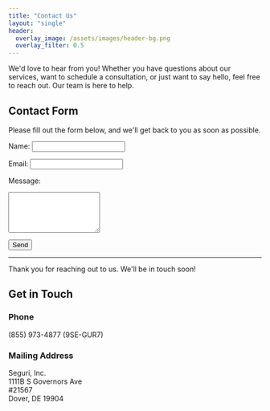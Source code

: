 ```yaml
---
title: "Contact Us"
layout: "single"
header:
  overlay_image: /assets/images/header-bg.png
  overlay_filter: 0.5
---
```


We'd love to hear from you! Whether you have questions about our services, want to schedule a consultation, or just want to say hello, feel free to reach out. Our team is here to help.

## Contact Form

Please fill out the form below, and we'll get back to you as soon as possible.

<form action="https://formspree.io/f/xdkngjgk" method="POST">
  <label for="name">Name:</label>
  <input type="text" id="name" name="name" required>

  <label for="email">Email:</label>
  <input type="email" id="email" name="email" required>

  <label for="message">Message:</label>
  <textarea id="message" name="message" rows="5" required></textarea>

  <button type="submit">Send</button>
</form>

---

Thank you for reaching out to us. We'll be in touch soon!

## Get in Touch

### Phone
(855) 973-4877 (9SE-GUR7)

### Mailing Address
Seguri, Inc.  
1111B S Governors Ave  
#21567  
Dover, DE 19904

